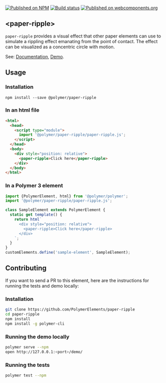 [![Published on NPM](https://img.shields.io/npm/v/@polymer/paper-ripple.svg)](https://www.npmjs.com/package/@polymer/paper-ripple)
[![Build status](https://travis-ci.org/PolymerElements/paper-ripple.svg?branch=master)](https://travis-ci.org/PolymerElements/paper-ripple)
[![Published on webcomponents.org](https://img.shields.io/badge/webcomponents.org-published-blue.svg)](https://webcomponents.org/element/@polymer/paper-ripple)

## &lt;paper-ripple&gt;
`paper-ripple` provides a visual effect that other paper elements can
use to simulate a rippling effect emanating from the point of contact. The
effect can be visualized as a concentric circle with motion.

See: [Documentation](https://www.webcomponents.org/element/@polymer/paper-ripple),
  [Demo](https://www.webcomponents.org/element/@polymer/paper-ripple/demo/demo/index.html).

## Usage

### Installation
```
npm install --save @polymer/paper-ripple
```

### In an html file
```html
<html>
  <head>
    <script type="module">
      import '@polymer/paper-ripple/paper-ripple.js';
    </script>
  </head>
  <body>
    <div style="position: relative">
      <paper-ripple>Click here</paper-ripple>
    </div>
  </body>
</html>
```
### In a Polymer 3 element
```js
import {PolymerElement, html} from '@polymer/polymer';
import '@polymer/paper-ripple/paper-ripple.js';

class SampleElement extends PolymerElement {
  static get template() {
    return html`
      <div style="position: relative">
        <paper-ripple>Click here</paper-ripple>
      </div>
    `;
  }
}
customElements.define('sample-element', SampleElement);
```

## Contributing
If you want to send a PR to this element, here are
the instructions for running the tests and demo locally:

### Installation
```sh
git clone https://github.com/PolymerElements/paper-ripple
cd paper-ripple
npm install
npm install -g polymer-cli
```

### Running the demo locally
```sh
polymer serve --npm
open http://127.0.0.1:<port>/demo/
```

### Running the tests
```sh
polymer test --npm
```
